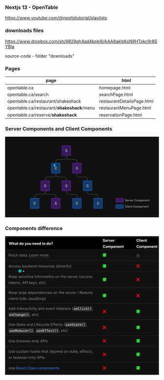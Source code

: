 ### Nextjs 13 - OpenTable

https://www.youtube.com/@nextjstutorial/playlists

### downloads files

https://www.dropbox.com/sh/9829qh4ad4kpkj8/AAA8aklsKsN9HTxkc9r8SYBla

source-code - folder "downloads"

### Pages

| page                                        | html                       |
| ------------------------------------------- | -------------------------- |
| opentable.ca                                | homepage.html              |
| opentable.ca/search                         | searchPage.html            |
| opentable.ca/restaurant/shakeshack          | restaurantDetailsPage.html |
| opentable.ca/restaurant/**shakeshack**/menu | restaurantMenuPage.html    |
| opentable.ca/reserve/**shakeshack**         | reservationPage.html       |

### Server Components and Client Components

![Server Side Components and Client Side Components](ssc_and_csc.png)

### Components difference

![Components features](components_difference.png)
